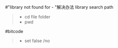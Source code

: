 #"library not found for - "解决办法
library search path

>* cd file folder 
>* pwd 


#bitcode
>* set false /no

